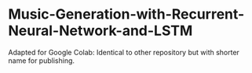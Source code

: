 # Music-Generation-with-Recurrent-Neural-Network-and-LSTM
Adapted for Google Colab: Identical to other repository but with shorter name for publishing.
